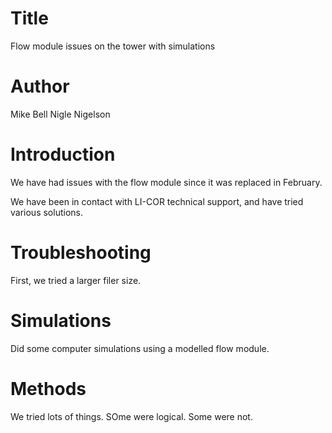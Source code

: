# Title
Flow module issues on the tower with simulations

# Author
Mike Bell
Nigle Nigelson

# Introduction
We have had issues with the flow module since it was replaced in February.

We have been in contact with LI-COR technical support, and have tried various solutions.

# Troubleshooting
First, we tried a larger filer size.

# Simulations
Did some computer simulations using a modelled flow module.

# Methods
We tried lots of things. SOme were logical. Some were not.
